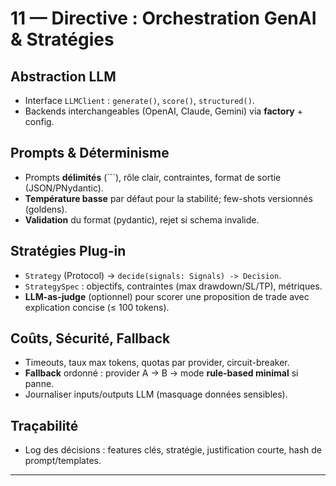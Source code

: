 <!-- .cursor/rules/11-DIRECTIVE-genai-strategy.md -->
# 11 — Directive : Orchestration GenAI & Stratégies

## Abstraction LLM
- Interface `LLMClient` : `generate()`, `score()`, `structured()`.
- Backends interchangeables (OpenAI, Claude, Gemini) via **factory** + config.

## Prompts & Déterminisme
- Prompts **délimités** (```), rôle clair, contraintes, format de sortie (JSON/PNydantic).
- **Température basse** par défaut pour la stabilité; few-shots versionnés (goldens).
- **Validation** du format (pydantic), rejet si schema invalide.

## Stratégies Plug-in
- `Strategy` (Protocol) → `decide(signals: Signals) -> Decision`.
- `StrategySpec` : objectifs, contraintes (max drawdown/SL/TP), métriques.
- **LLM-as-judge** (optionnel) pour scorer une proposition de trade avec explication concise (≤ 100 tokens).

## Coûts, Sécurité, Fallback
- Timeouts, taux max tokens, quotas par provider, circuit-breaker.
- **Fallback** ordonné : provider A → B → mode **rule-based minimal** si panne.
- Journaliser inputs/outputs LLM (masquage données sensibles).

## Traçabilité
- Log des décisions : features clés, stratégie, justification courte, hash de prompt/templates.

---
